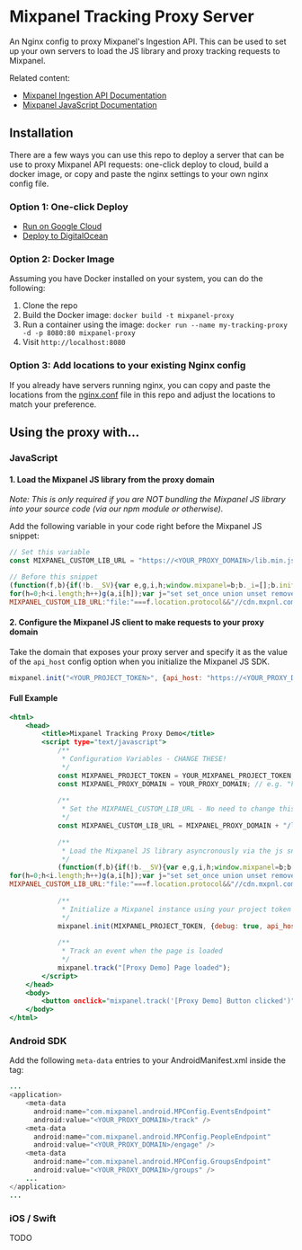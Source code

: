 # Mixpanel Tracking Proxy Server
An Nginx config to proxy Mixpanel's Ingestion API. This can be used to set up your own servers to load the JS library and proxy tracking requests to Mixpanel.

Related content:
- [Mixpanel Ingestion API Documentation](https://developer.mixpanel.com/reference/ingestion-api)
- [Mixpanel JavaScript Documentation](https://developer.mixpanel.com/docs/javascript)

## Installation

There are a few ways you can use this repo to deploy a server that can be use to proxy Mixpanel API requests: one-click deploy to cloud, build a docker image, or copy and paste the nginx settings to your own nginx config file.

### Option 1: One-click Deploy
   - [Run on Google Cloud](https://deploy.cloud.run)
   - [Deploy to DigitalOcean](https://cloud.digitalocean.com/apps/new?repo=https://github.com/jbwyme/mixpanel-proxy-test/tree/main)
   
### Option 2: Docker Image
   Assuming you have Docker installed on your system, you can do the following:
   
   1. Clone the repo
   2. Build the Docker image: `docker build -t mixpanel-proxy`
   3. Run a container using the image: `docker run --name my-tracking-proxy -d -p 8080:80 mixpanel-proxy`
   4. Visit `http://localhost:8080`

### Option 3: Add locations to your existing Nginx config
   If you already have servers running nginx, you can copy and paste the locations from the [nginx.conf](https://github.com/mixpanel/tracking-proxy/blob/master/nginx.conf) file in this repo and adjust the locations to match your preference.



## Using the proxy with...

### JavaScript
   
#### 1. Load the Mixpanel JS library from the proxy domain

   _Note: This is only required if you are NOT bundling the Mixpanel JS library into your source code (via our npm module or otherwise)._
   
   Add the following variable in your code right before the Mixpanel JS snippet:

   ```js
   // Set this variable
   const MIXPANEL_CUSTOM_LIB_URL = "https://<YOUR_PROXY_DOMAIN>/lib.min.js";
   
   // Before this snippet
   (function(f,b){if(!b.__SV){var e,g,i,h;window.mixpanel=b;b._i=[];b.init=function(e,f,c){function g(a,d){var b=d.split(".");2==b.length&&(a=a[b[0]],d=b[1]);a[d]=function(){a.push([d].concat(Array.prototype.slice.call(arguments,0)))}}var a=b;"undefined"!==typeof c?a=b[c]=[]:c="mixpanel";a.people=a.people||[];a.toString=function(a){var d="mixpanel";"mixpanel"!==c&&(d+="."+c);a||(d+=" (stub)");return d};a.people.toString=function(){return a.toString(1)+".people (stub)"};i="disable time_event track track_pageview track_links track_forms track_with_groups add_group set_group remove_group register register_once alias unregister identify name_tag set_config reset opt_in_tracking opt_out_tracking has_opted_in_tracking has_opted_out_tracking clear_opt_in_out_tracking start_batch_senders people.set people.set_once people.unset people.increment people.append people.union people.track_charge people.clear_charges people.delete_user people.remove".split(" ");
for(h=0;h<i.length;h++)g(a,i[h]);var j="set set_once union unset remove delete".split(" ");a.get_group=function(){function b(c){d[c]=function(){call2_args=arguments;call2=[c].concat(Array.prototype.slice.call(call2_args,0));a.push([e,call2])}}for(var d={},e=["get_group"].concat(Array.prototype.slice.call(arguments,0)),c=0;c<j.length;c++)b(j[c]);return d};b._i.push([e,f,c])};b.__SV=1.2;e=f.createElement("script");e.type="text/javascript";e.async=!0;e.src="undefined"!==typeof MIXPANEL_CUSTOM_LIB_URL?
MIXPANEL_CUSTOM_LIB_URL:"file:"===f.location.protocol&&"//cdn.mxpnl.com/libs/mixpanel-2-latest.min.js".match(/^\/\//)?"https://cdn.mxpnl.com/libs/mixpanel-2-latest.min.js":"//cdn.mxpnl.com/libs/mixpanel-2-latest.min.js";g=f.getElementsByTagName("script")[0];g.parentNode.insertBefore(e,g)}})(document,window.mixpanel||[]);
   ```
   
#### 2. Configure the Mixpanel JS client to make requests to your proxy domain
   
   Take the domain that exposes your proxy server and specify it as the value of the `api_host` config option when you initialize the Mixpanel JS SDK.

   ```js
   mixpanel.init("<YOUR_PROJECT_TOKEN>", {api_host: "https://<YOUR_PROXY_DOMAIN>"})
   ```
   
#### Full Example
```index.html
<html>
    <head>
        <title>Mixpanel Tracking Proxy Demo</title>
        <script type="text/javascript">
            /**
             * Configuration Variables - CHANGE THESE!
             */
            const MIXPANEL_PROJECT_TOKEN = YOUR_MIXPANEL_PROJECT_TOKEN; // e.g. "67e8bfdec29d84ab2d36ae18c57b8535"
            const MIXPANEL_PROXY_DOMAIN = YOUR_PROXY_DOMAIN; // e.g. "https://proxy-eoca2pin3q-uc.a.run.app"
            
            /**
             * Set the MIXPANEL_CUSTOM_LIB_URL - No need to change this
             */
            const MIXPANEL_CUSTOM_LIB_URL = MIXPANEL_PROXY_DOMAIN + "/lib.min.js";
            
            /**
             * Load the Mixpanel JS library asyncronously via the js snippet
             */
            (function(f,b){if(!b.__SV){var e,g,i,h;window.mixpanel=b;b._i=[];b.init=function(e,f,c){function g(a,d){var b=d.split(".");2==b.length&&(a=a[b[0]],d=b[1]);a[d]=function(){a.push([d].concat(Array.prototype.slice.call(arguments,0)))}}var a=b;"undefined"!==typeof c?a=b[c]=[]:c="mixpanel";a.people=a.people||[];a.toString=function(a){var d="mixpanel";"mixpanel"!==c&&(d+="."+c);a||(d+=" (stub)");return d};a.people.toString=function(){return a.toString(1)+".people (stub)"};i="disable time_event track track_pageview track_links track_forms track_with_groups add_group set_group remove_group register register_once alias unregister identify name_tag set_config reset opt_in_tracking opt_out_tracking has_opted_in_tracking has_opted_out_tracking clear_opt_in_out_tracking start_batch_senders people.set people.set_once people.unset people.increment people.append people.union people.track_charge people.clear_charges people.delete_user people.remove".split(" ");
for(h=0;h<i.length;h++)g(a,i[h]);var j="set set_once union unset remove delete".split(" ");a.get_group=function(){function b(c){d[c]=function(){call2_args=arguments;call2=[c].concat(Array.prototype.slice.call(call2_args,0));a.push([e,call2])}}for(var d={},e=["get_group"].concat(Array.prototype.slice.call(arguments,0)),c=0;c<j.length;c++)b(j[c]);return d};b._i.push([e,f,c])};b.__SV=1.2;e=f.createElement("script");e.type="text/javascript";e.async=!0;e.src="undefined"!==typeof MIXPANEL_CUSTOM_LIB_URL?
MIXPANEL_CUSTOM_LIB_URL:"file:"===f.location.protocol&&"//cdn.mxpnl.com/libs/mixpanel-2-latest.min.js".match(/^\/\//)?"https://cdn.mxpnl.com/libs/mixpanel-2-latest.min.js":"//cdn.mxpnl.com/libs/mixpanel-2-latest.min.js";g=f.getElementsByTagName("script")[0];g.parentNode.insertBefore(e,g)}})(document,window.mixpanel||[]);
            
            /**
             * Initialize a Mixpanel instance using your project token and proxy domain
             */
            mixpanel.init(MIXPANEL_PROJECT_TOKEN, {debug: true, api_host: MIXPANEL_PROXY_DOMAIN});
            
            /**
             * Track an event when the page is loaded
             */
            mixpanel.track("[Proxy Demo] Page loaded");
        </script>
    </head>
    <body>
        <button onclick="mixpanel.track('[Proxy Demo] Button clicked')">Track event</button>
    </body>
</html>
```

### Android SDK

Add the following `meta-data` entries to your AndroidManifest.xml inside the <application> tag:
   
```java
...
<application>
    <meta-data
      android:name="com.mixpanel.android.MPConfig.EventsEndpoint"
      android:value="<YOUR_PROXY_DOMAIN>/track" />
    <meta-data
      android:name="com.mixpanel.android.MPConfig.PeopleEndpoint"
      android:value="<YOUR_PROXY_DOMAIN>/engage" />
    <meta-data
      android:name="com.mixpanel.android.MPConfig.GroupsEndpoint"
      android:value="<YOUR_PROXY_DOMAIN>/groups" />
    ...
</application>
...
```


### iOS / Swift

TODO
